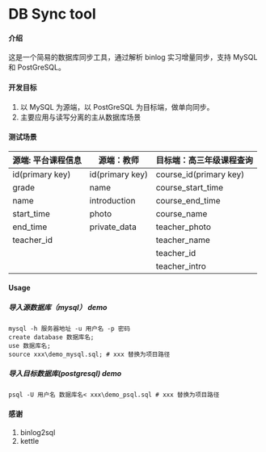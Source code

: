 # DB Sync tool

#### 介绍
这是一个简易的数据库同步工具，通过解析 binlog 实习增量同步，支持 MySQL 和 PostGreSQL。

#### 开发目标
1. 以 MySQL 为源端，以 PostGreSQL 为目标端，做单向同步。
2. 主要应用与读写分离的主从数据库场景

#### 测试场景

| 源端: 平台课程信息 | 源端：教师      | 目标端：高三年级课程查询 |
| ------------------ | --------------- | ------------------------ |
| id(primary key)    | id(primary key) | course_id(primary key)   |
| grade              | name            | course_start_time        |
| name               | introduction    | course_end_time          |
| start_time         | photo           | course_name              |
| end_time           | private_data    | teacher_photo            |
| teacher_id         |                 | teacher_name             |
|                    |                 | teacher_id               |
|                    |                 | teacher_intro            |

#### Usage

##### 导入源数据库（mysql） demo

```
mysql -h 服务器地址 -u 用户名 -p 密码
create database 数据库名;
use 数据库名;
source xxx\demo_mysql.sql; # xxx 替换为项目路径
```

##### 导入目标数据库(postgresql) demo

```
psql -U 用户名 数据库名< xxx\demo_psql.sql # xxx 替换为项目路径
```



#### 感谢

1. <a herf="https://github.com/danfengcao/binlog2sql">binlog2sql</a>
2. kettle